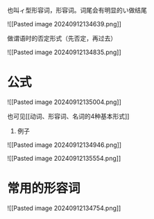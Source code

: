 
也叫ィ型形容词，形容词。词尾会有明显的い做结尾

![[Pasted image 20240912134639.png]]


做谓语时的否定形式（先否定，再过去）

![[Pasted image 20240912134835.png]]


# 公式

![[Pasted image 20240912135004.png]]


也可见[[动词、形容词、名词的4种基本形式]]


1.  例子

![[Pasted image 20240912134946.png]]

![[Pasted image 20240912135554.png]]
# 常用的形容词


![[Pasted image 20240912134754.png]]

